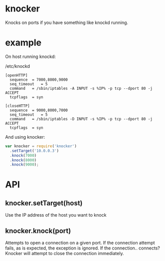 knocker
=======

Knocks on ports if you have something like knockd running.

example
=======

On host running knockd:

/etc/knockd
```shell
[openHTTP]
  sequence	= 7000,8000,9000
  seq_timeout	= 5
  command	= /sbin/iptables -A INPUT -s %IP% -p tcp --dport 80 -j ACCEPT
  tcpflags	= syn

[closeHTTP]
  sequence	= 9000,8000,7000
  seq_timeout	= 5
  command	= /sbin/iptables -D INPUT -s %IP% -p tcp --dport 80 -j ACCEPT
  tcpflags	= syn
```

And using knocker:

```js
var knocker = require('knocker')
  .setTarget('10.0.0.3')
  .knock(7000)
  .knock(8000)
  .knock(9000);
```

# API

## knocker.setTarget(host)

Use the IP address of the host you want to knock

## knocker.knock(port)

Attempts to open a connection on a given port. If the connection attempt fails, as is expected, the exception is ignored. If the connection.. connects? Knocker will attempt to close the connection immediately.
